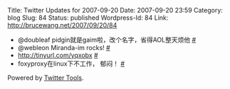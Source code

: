 Title: Twitter Updates for 2007-09-20
Date: 2007-09-20 23:59
Category: blog
Slug: 84
Status: published
Wordpress-Id: 84
Link: http://brucewang.net/2007/09/20/84

-   @doubleaf pidgin就是gaim啦，改个名字，省得AOL整天烦他
    [\#](http://twitter.com/number5/statuses/280584362)
-   @webleon Miranda-im rocks!
    [\#](http://twitter.com/number5/statuses/280585872)
-   <http://tinyurl.com/yqxobx>
    [\#](http://twitter.com/number5/statuses/280829332)
-   foxyproxy在linux下不工作， 郁闷！
    [\#](http://twitter.com/number5/statuses/280863692)

Powered by [Twitter Tools](http://alexking.org/projects/wordpress).
